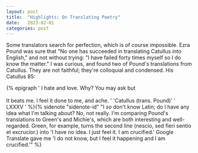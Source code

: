 ```yaml
---
layout: post
title:  "Highlights: On Translating Poetry"
date:   2023-02-01 
categories: post
---
```


Some translators search for perfection, which is of course impossible. Ezra Pound was sure that "No one has succeeded in translating Catullus into English," and not without trying: "I have failed forty times myself so I do know the matter." I was curious, and found two of Pound's translations from Catullus. They are not faithful; they're colloquial and condensed. His Catullus 85:


{% epigraph ' I hate and love. Why? You may ask but <br> <br> It beats me. I feel it done to me, and ache. ' 'Catullus (trans. Pound)' ' LXXXV ' %}{% sidenote "sidenote-id" "I *so* don't know Latin; do I have any idea what I'm talking about? No, not really. I'm comparing Pound's translations to Green's and Michie's, which are both interesting and well-regarded. Green, for example, turns the second line (nescio, sed fieri sentio et excrucior.) into 'I have no idea. I just feel it. I am crucified.' Google Translate gave me 'I do not know, but I feel it happening and I am crucified.'" %}  